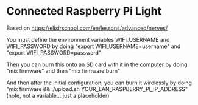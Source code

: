# Connected Raspberry Pi Light

Based on https://elixirschool.com/en/lessons/advanced/nerves/

You must define the environment variables WIFI_USERNAME and WIFI_PASSWORD
by doing "export WIFI_USERNAME=username" and "export WIFI_PASSWORD=password"

Then you can burn this onto an SD card with it in the computer by doing
"mix firmware" and then "mix firmware.burn"

And then after the initial configuration, you can burn it wirelessly by doing
"mix firmware && ./upload.sh YOUR_LAN_RASPBERRY_PI_IP_ADDRESS" (note, not a variable... just a placeholder)

